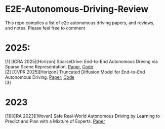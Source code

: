 # E2E-Autonomous-Driving-Review
This repo compiles a list of e2e autonomous driving papers, and reviews, and notes. Please feel free to comment


# 2025: 
[1] [ICRA 2025][Horizon] SparseDrive: End-to-End Autonomous Driving via Sparse Scene Representation. [Paper](https://arxiv.org/pdf/2405.19620), [Code](https://github.com/swc-17/SparseDrive)  
[2] [CVPR 2025][Horizon] Truncated Diffusion Model for End-to-End Autonomous Driving. [Paper](https://arxiv.org/abs/2411.15139), [Code](https://github.com/hustvl/DiffusionDrive)  
[3] 
# 2023
[1][ICRA 2023][Woven] Safe Real-World Autonomous Driving by Learning to Predict and Plan with a Mixture of Experts. [Paper](https://arxiv.org/abs/2211.02131)  
